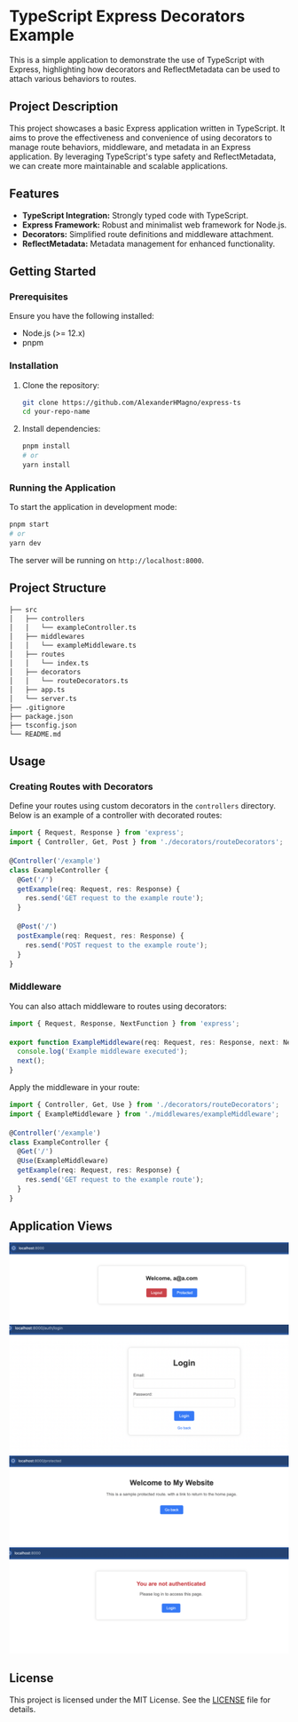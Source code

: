 # TypeScript Express Decorators Example

This is a simple application to demonstrate the use of TypeScript with Express, highlighting how decorators and ReflectMetadata can be used to attach various behaviors to routes.

## Project Description

This project showcases a basic Express application written in TypeScript. It aims to prove the effectiveness and convenience of using decorators to manage route behaviors, middleware, and metadata in an Express application. By leveraging TypeScript's type safety and ReflectMetadata, we can create more maintainable and scalable applications.

## Features

- **TypeScript Integration:** Strongly typed code with TypeScript.
- **Express Framework:** Robust and minimalist web framework for Node.js.
- **Decorators:** Simplified route definitions and middleware attachment.
- **ReflectMetadata:** Metadata management for enhanced functionality.

## Getting Started

### Prerequisites

Ensure you have the following installed:

- Node.js (>= 12.x)
- pnpm

### Installation

1. Clone the repository:
    ```bash
    git clone https://github.com/AlexanderHMagno/express-ts
    cd your-repo-name
    ```

2. Install dependencies:
    ```bash
    pnpm install
    # or
    yarn install
    ```

### Running the Application

To start the application in development mode:

```bash
pnpm start
# or
yarn dev
```

The server will be running on `http://localhost:8000`.

## Project Structure

```
├── src
│   ├── controllers
│   │   └── exampleController.ts
│   ├── middlewares
│   │   └── exampleMiddleware.ts
│   ├── routes
│   │   └── index.ts
│   ├── decorators
│   │   └── routeDecorators.ts
│   ├── app.ts
│   └── server.ts
├── .gitignore
├── package.json
├── tsconfig.json
└── README.md
```

## Usage

### Creating Routes with Decorators

Define your routes using custom decorators in the `controllers` directory. Below is an example of a controller with decorated routes:

```typescript
import { Request, Response } from 'express';
import { Controller, Get, Post } from './decorators/routeDecorators';

@Controller('/example')
class ExampleController {
  @Get('/')
  getExample(req: Request, res: Response) {
    res.send('GET request to the example route');
  }

  @Post('/')
  postExample(req: Request, res: Response) {
    res.send('POST request to the example route');
  }
}
```

### Middleware

You can also attach middleware to routes using decorators:

```typescript
import { Request, Response, NextFunction } from 'express';

export function ExampleMiddleware(req: Request, res: Response, next: NextFunction) {
  console.log('Example middleware executed');
  next();
}
```

Apply the middleware in your route:

```typescript
import { Controller, Get, Use } from './decorators/routeDecorators';
import { ExampleMiddleware } from './middlewares/exampleMiddleware';

@Controller('/example')
class ExampleController {
  @Get('/')
  @Use(ExampleMiddleware)
  getExample(req: Request, res: Response) {
    res.send('GET request to the example route');
  }
}
```


## Application Views

![LogedIn](public/images/LogedIn.png)
![Login](public/images/Login.png)
![Protected](public/images/protected.png)
![Unauthorized](public/images/Unauthorized.png)

## License

This project is licensed under the MIT License. See the [LICENSE](LICENSE) file for details.


